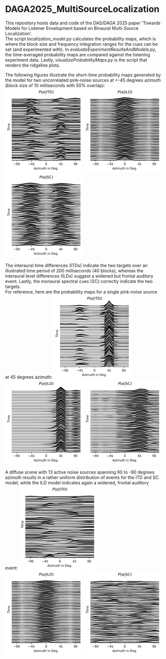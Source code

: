# DAGA2025_MultiSourceLocalization
This repository hosts data and code of the DAS/DAGA 2025 paper 'Towards Models for Listener Envelopment based on Binaural Multi-Source Localization'. <br/>
The script *localization_model.py* calculates the probability maps, which is where the block size and frequency integration ranges for the cues can be set (and experimented with).
In *evaluateExperimentResultsAndModels.py*, the time-averaged probability maps are compared against the listening experiment data. Lastly, *visualizeProbabilityMaps.py* is the script that renders the ridgeline plots. <br/>

The following figures illustrate the short-time probability maps generated by the model for two uncorrelated pink-noise sources at +-45 degrees azimuth (block size of 10 milliseconds with 50% overlap):
<img src="/Figures/P_ITD.png" alt="drawing" width="250"/> <img src="/Figures/P_ILD.png" alt="drawing" width="250"/> <img src="/Figures/P_SC.png" alt="drawing" width="250"/>

The interaural time differences (ITDs) indicate the two targets over an illustrated time period of 200 milliseconds (40 blocks), whereas the interaural level differences (ILDs) suggest a widened but frontal auditory event. Lastly, the monaural spectral cues (SC) correctly indicate the two targets. <br/>
For reference, here are the probability maps for a single pink-noise source at 45 degrees azimuth:
<img src="/Figures/P_ITD_45DEG.png" alt="drawing" width="250"/> <img src="/Figures/P_ILD_45DEG.png" alt="drawing" width="250"/> <img src="/Figures/P_SC_45DEG.png" alt="drawing" width="250"/>

A diffuse scene with 13 active noise sources spanning 90 to -90 degrees azimuth results in a rather uniform distribution of events for the ITD and SC model, while the ILD model indicates again a widened, frontal auditory event:
<img src="/Figures/P_ITD_90_to_-90DEG.png" alt="drawing" width="250"/> <img src="/Figures/P_ILD_90_to_-90DEG.png" alt="drawing" width="250"/> <img src="/Figures/P_SC_90_to_-90DEG.png" alt="drawing" width="250"/>


